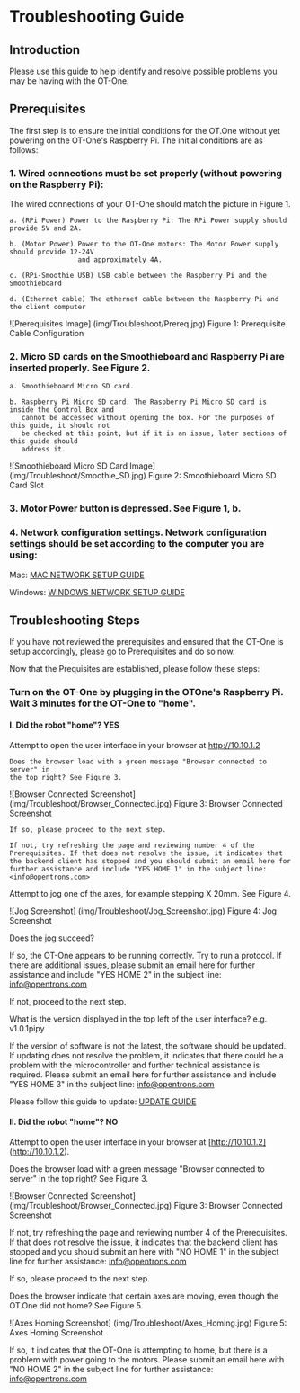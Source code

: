 
# Troubleshooting Guide


## Introduction

Please use this guide to help identify and resolve possible problems you may be having with the OT-One.



## Prerequisites

The first step is to ensure the initial conditions for the OT.One without yet powering on the OT-One's Raspberry Pi.
The initial conditions are as follows:


### 1. Wired connections must be set properly (without powering on the Raspberry Pi):

The wired connections of your OT-One should match the picture in Figure 1.

	a. (RPi Power) Power to the Raspberry Pi: The RPi Power supply should provide 5V and 2A.

	b. (Motor Power) Power to the OT-One motors: The Motor Power supply should provide 12-24V 
	                 and approximately 4A.

	c. (RPi-Smoothie USB) USB cable between the Raspberry Pi and the Smoothieboard

	d. (Ethernet cable) The ethernet cable between the Raspberry Pi and the client computer


![Prerequisites Image] (img/Troubleshoot/Prereq.jpg)
Figure 1: Prerequisite Cable Configuration


### 2. Micro SD cards on the Smoothieboard and Raspberry Pi are inserted properly. See Figure 2.

	a. Smoothieboard Micro SD card.

	b. Raspberry Pi Micro SD card. The Raspberry Pi Micro SD card is inside the Control Box and 
	   cannot be accessed without opening the box. For the purposes of this guide, it should not
	   be checked at this point, but if it is an issue, later sections of this guide should 
	   address it.

![Smoothieboard Micro SD Card Image] (img/Troubleshoot/Smoothie_SD.jpg)
Figure 2: Smoothieboard Micro SD Card Slot


### 3. Motor Power button is depressed. See Figure 1, b.


### 4. Network configuration settings. Network configuration settings should be set according to the computer you are using:

Mac: [MAC NETWORK SETUP GUIDE](https://github.com/Opentrons/otone_docs/blob/master/Setup_Mac.md#configure-network-settings)

Windows: [WINDOWS NETWORK SETUP GUIDE](https://github.com/Opentrons/otone_docs/blob/master/Setup_Windows.md#configure-network-settings)





## Troubleshooting Steps

If you have not reviewed the prerequisites and ensured that the OT-One is setup accordingly, please
go to Prerequisites and do so now.

Now that the Prequisites are established, please follow these steps:

### Turn on the OT-One by plugging in the OTOne's Raspberry Pi. Wait 3 minutes for the OT-One to "home".

#### I. Did the robot "home"? YES

Attempt to open the user interface in your browser at http://10.10.1.2
		
	Does the browser load with a green message "Browser connected to server" in 
	the top right? See Figure 3.

![Browser Connected Screenshot] (img/Troubleshoot/Browser_Connected.jpg)
Figure 3: Browser Connected Screenshot

	If so, please proceed to the next step.

	If not, try refreshing the page and reviewing number 4 of the 
	Prerequisites. If that does not resolve the issue, it indicates that 
	the backend client has stopped and you should submit an email here for
	further assistance and include "YES HOME 1" in the subject line: 
	<info@opentrons.com>


Attempt to jog one of the axes, for example stepping X 20mm. See Figure 4.

![Jog Screenshot] (img/Troubleshoot/Jog_Screenshot.jpg)
Figure 4: Jog Screenshot

Does the jog succeed?

If so, the OT-One appears to be running correctly. Try to run a protocol. 
If there are additional issues, please submit an email here for further
assistance and include "YES HOME 2" in the subject line: <info@opentrons.com>

If not, proceed to the next step.


What is the version displayed in the top left of the user interface? e.g. v1.0.1pipy

If the version of software is not the latest, the software should be updated. 
If updating does not resolve the problem, it indicates that there could be a 
problem with the microcontroller and further technical assistance is required. 
Please submit an email here for further assistance and include "YES HOME 3" in the subject line: 
<info@opentrons.com>

Please follow this guide to update: [UPDATE GUIDE](https://github.com/Opentrons/otone_docs/blob/master/SoftwareUpdatingGuide.md)





#### II. Did the robot "home"? NO

Attempt to open the user interface in your browser at [http://10.10.1.2] (http://10.10.1.2).
		
Does the browser load with a green message "Browser connected to server" in the top right? See Figure 3.

![Browser Connected Screenshot] (img/Troubleshoot/Browser_Connected.jpg)
Figure 3: Browser Connected Screenshot

If not, try refreshing the page and reviewing number 4 of the Prerequisites. If that does not resolve the issue, it indicates that the backend client has stopped and you should submit an here with "NO HOME 1" in the subject line for further assistance: <info@opentrons.com>

If so, please proceed to the next step.


Does the browser indicate that certain axes are moving, even though the OT.One did not home? See Figure 5.

![Axes Homing Screenshot] (img/Troubleshoot/Axes_Homing.jpg)
Figure 5: Axes Homing Screenshot

If so, it indicates that the OT-One is attempting to home, but there is a problem with power going to the motors. Please submit an email here with "NO HOME 2" in the subject line for further assistance: <info@opentrons.com>





